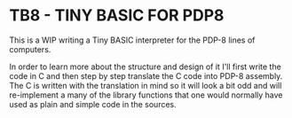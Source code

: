 # TB8 - TINY BASIC FOR PDP8

This is a WIP writing a Tiny BASIC interpreter for the PDP-8 lines of computers. 

In order to learn more about the structure and design of it I'll first write the code in C and then 
step by step translate the C code into PDP-8 assembly. The C is written with the translation in mind 
so it will look a bit odd and will re-implement a many of the library functions that one would normally
have used as plain and simple code in the sources.

